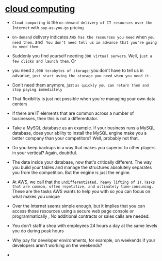 # <ins> cloud computing </ins> #

-  `Cloud computing `is the `on-demand delivery of IT resources over the Internet` with `pay-as-you-go` pricing

-  `On-demand` delivery indicates `AWS has the resources you need` when `you need them.` and ` You don't need tell us in advance that you're going to need them`

- Suddenly you find yourself needing `300 virtual servers`. Well, `just a few clicks and launch them`. Or 
- you need `2,000 terabytes of storage`; you don't have to tell us in advance, `just start using the storage you need when you need it.`

- Don't need them anymore, just `as quickly you can return them and stop paying immediately`

- That flexibility is just not possible when you're managing your own data centers

- If there are IT elements that are common across a number of businesses, then this is not a differentiator.
 
- Take a MySQL database as an example. If your business runs a MySQL database, does your ability to install the MySQL engine make you a better company than your competitors? Well, probably not that. 

- Do you keep backups in a way that makes you superior to other players in your vertical? Again, doubtful.

- The data inside your database, now that's critically different. The way you build your tables and manage the structures absolutely separates you from the competition. But the engine is just the engine. 

- At AWS, we call that the `undifferentiated, heavy lifting of IT`. `Tasks that are common, often repetitive, and ultimately time-consuming.` These are the tasks AWS wants to help you with so you can focus on what makes you unique

- Over the Internet seems simple enough, but it implies that you can access those resources using a secure web page console or programmatically , No additional contracts or sales calls are needed.

- You don't staff a shop with employees 24 hours a day at the same levels you do during peak hours

-  Why pay for developer environments, for example, on weekends if your developers aren't working on the weekends?

- 